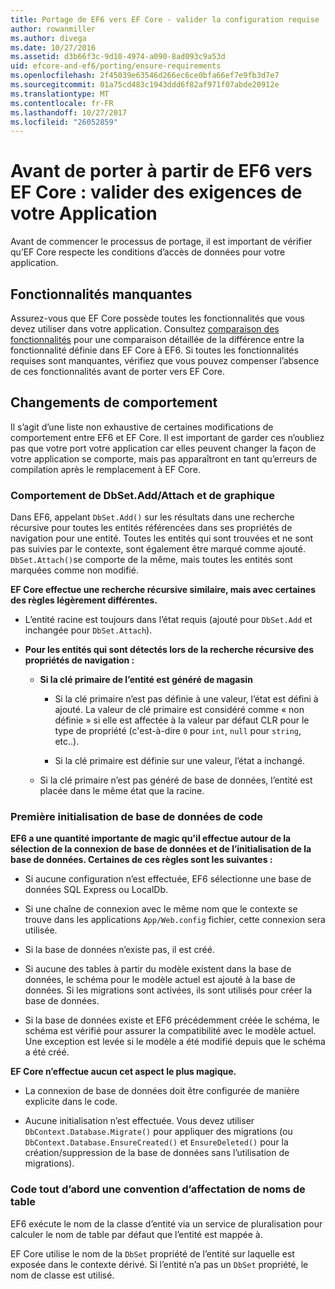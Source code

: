 ```yaml
---
title: Portage de EF6 vers EF Core - valider la configuration requise
author: rowanmiller
ms.author: divega
ms.date: 10/27/2016
ms.assetid: d3b66f3c-9d10-4974-a090-8ad093c9a53d
uid: efcore-and-ef6/porting/ensure-requirements
ms.openlocfilehash: 2f45039e63546d266ec6ce0bfa66ef7e9fb3d7e7
ms.sourcegitcommit: 01a75cd483c1943ddd6f82af971f07abde20912e
ms.translationtype: MT
ms.contentlocale: fr-FR
ms.lasthandoff: 10/27/2017
ms.locfileid: "26052859"
---
```

# <a name="before-porting-from-ef6-to-ef-core-validate-your-applications-requirements"></a>Avant de porter à partir de EF6 vers EF Core : valider des exigences de votre Application

Avant de commencer le processus de portage, il est important de vérifier qu’EF Core respecte les conditions d’accès de données pour votre application.

## <a name="missing-features"></a>Fonctionnalités manquantes

Assurez-vous que EF Core possède toutes les fonctionnalités que vous devez utiliser dans votre application. Consultez [comparaison des fonctionnalités](../features.md) pour une comparaison détaillée de la différence entre la fonctionnalité définie dans EF Core à EF6. Si toutes les fonctionnalités requises sont manquantes, vérifiez que vous pouvez compenser l’absence de ces fonctionnalités avant de porter vers EF Core.

## <a name="behavior-changes"></a>Changements de comportement

Il s’agit d’une liste non exhaustive de certaines modifications de comportement entre EF6 et EF Core. Il est important de garder ces n’oubliez pas que votre port votre application car elles peuvent changer la façon de votre application se comporte, mais pas apparaîtront en tant qu’erreurs de compilation après le remplacement à EF Core.

### <a name="dbsetaddattach-and-graph-behavior"></a>Comportement de DbSet.Add/Attach et de graphique

Dans EF6, appelant `DbSet.Add()` sur les résultats dans une recherche récursive pour toutes les entités référencées dans ses propriétés de navigation pour une entité. Toutes les entités qui sont trouvées et ne sont pas suivies par le contexte, sont également être marqué comme ajouté. `DbSet.Attach()`se comporte de la même, mais toutes les entités sont marquées comme non modifié.

**EF Core effectue une recherche récursive similaire, mais avec certaines des règles légèrement différentes.**

*  L’entité racine est toujours dans l’état requis (ajouté pour `DbSet.Add` et inchangée pour `DbSet.Attach`).

*  **Pour les entités qui sont détectés lors de la recherche récursive des propriétés de navigation :**

    *  **Si la clé primaire de l’entité est généré de magasin**

        * Si la clé primaire n’est pas définie à une valeur, l’état est défini à ajouté. La valeur de clé primaire est considéré comme « non définie » si elle est affectée à la valeur par défaut CLR pour le type de propriété (c'est-à-dire `0` pour `int`, `null` pour `string`, etc..).

        * Si la clé primaire est définie sur une valeur, l’état a inchangé.

    *  Si la clé primaire n’est pas généré de base de données, l’entité est placée dans le même état que la racine.

### <a name="code-first-database-initialization"></a>Première initialisation de base de données de code

**EF6 a une quantité importante de magic qu'il effectue autour de la sélection de la connexion de base de données et de l’initialisation de la base de données. Certaines de ces règles sont les suivantes :**

* Si aucune configuration n’est effectuée, EF6 sélectionne une base de données SQL Express ou LocalDb.

* Si une chaîne de connexion avec le même nom que le contexte se trouve dans les applications `App/Web.config` fichier, cette connexion sera utilisée.

* Si la base de données n’existe pas, il est créé.

* Si aucune des tables à partir du modèle existent dans la base de données, le schéma pour le modèle actuel est ajouté à la base de données. Si les migrations sont activées, ils sont utilisés pour créer la base de données.

* Si la base de données existe et EF6 précédemment créée le schéma, le schéma est vérifié pour assurer la compatibilité avec le modèle actuel. Une exception est levée si le modèle a été modifié depuis que le schéma a été créé.

**EF Core n’effectue aucun cet aspect le plus magique.**

* La connexion de base de données doit être configurée de manière explicite dans le code.

* Aucune initialisation n’est effectuée. Vous devez utiliser `DbContext.Database.Migrate()` pour appliquer des migrations (ou `DbContext.Database.EnsureCreated()` et `EnsureDeleted()` pour la création/suppression de la base de données sans l’utilisation de migrations).

### <a name="code-first-table-naming-convention"></a>Code tout d’abord une convention d’affectation de noms de table

EF6 exécute le nom de la classe d’entité via un service de pluralisation pour calculer le nom de table par défaut que l’entité est mappée à.

EF Core utilise le nom de la `DbSet` propriété de l’entité sur laquelle est exposée dans le contexte dérivé. Si l’entité n’a pas un `DbSet` propriété, le nom de classe est utilisé.
